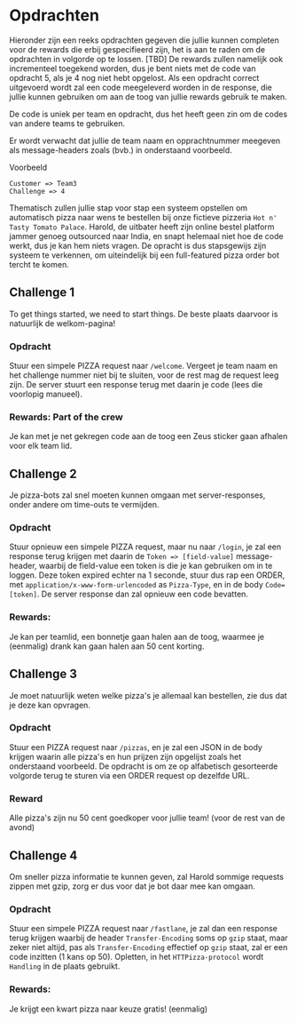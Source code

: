 # Opdrachten

Hieronder zijn een reeks opdrachten gegeven die jullie kunnen completen voor de rewards die erbij gespecifieerd zijn, het is aan te raden om de opdrachten in volgorde op te lossen. [TBD] De rewards zullen namelijk ook incrementeel toegekend worden, dus je bent niets met de code van opdracht 5, als je 4 nog niet hebt opgelost.
Als een opdracht correct uitgevoerd wordt zal een code meegeleverd worden in de response, die jullie kunnen gebruiken om aan de toog van jullie rewards gebruik te maken.

De code is uniek per team en opdracht, dus het heeft geen zin om de codes van andere teams te gebruiken.

Er wordt verwacht dat jullie de team naam en opprachtnummer meegeven als message-headers zoals (bvb.) in onderstaand voorbeeld.

Voorbeeld
```
Customer => Team3
Challenge => 4
```
Thematisch zullen jullie stap voor stap een systeem opstellen om automatisch pizza naar wens te bestellen bij onze fictieve pizzeria `Hot n' Tasty Tomato Palace`. Harold, de uitbater heeft zijn online bestel platform jammer genoeg outsourced naar India, en snapt helemaal niet hoe de code werkt, dus je kan hem niets vragen. De opracht is dus stapsgewijs zijn systeem te verkennen, om uiteindelijk bij een full-featured pizza order bot tercht te komen.

## Challenge 1
To get things started, we need to start things. De beste plaats daarvoor is natuurlijk de welkom-pagina!

### Opdracht
Stuur een simpele PIZZA request naar `/welcome`. Vergeet je team naam en het challenge nummer niet bij te sluiten, voor de rest mag de request leeg zijn. De server stuurt een response terug met daarin je code (lees die voorlopig manueel).

### Rewards: Part of the crew
Je kan met je net gekregen code aan de toog een Zeus sticker gaan afhalen voor elk team lid.

## Challenge 2
Je pizza-bots zal snel moeten kunnen omgaan met server-responses, onder andere om time-outs te vermijden.

### Opdracht
Stuur opnieuw een simpele PIZZA request, maar nu naar `/login`, je zal een response terug krijgen met daarin de `Token => [field-value]` message-header, waarbij de field-value een token is die je kan gebruiken om in te loggen. Deze token expired echter na 1 seconde, stuur dus rap een ORDER, met `application/x-www-form-urlencoded` as `Pizza-Type`, en in de body `Code=[token]`. De server response dan zal opnieuw een code bevatten.

### Rewards: 
Je kan per teamlid, een bonnetje gaan halen aan de toog, waarmee je (eenmalig) drank kan gaan halen aan 50 cent korting.

## Challenge 3
Je moet natuurlijk weten welke pizza's je allemaal kan bestellen, zie dus dat je deze kan opvragen.

### Opdracht
Stuur een PIZZA request naar `/pizzas`, en je zal een JSON in de body krijgen waarin alle pizza's en hun prijzen zijn opgelijst zoals het onderstaand voorbeeld. De opdracht is om ze op alfabetisch gesorteerde volgorde terug te sturen via een ORDER request op dezelfde URL. 

### Reward
Alle pizza's zijn nu 50 cent goedkoper voor jullie team! (voor de rest van de avond)

## Challenge 4
Om sneller pizza informatie te kunnen geven, zal Harold sommige requests zippen met gzip, zorg er dus voor dat je bot daar mee kan omgaan.

### Opdracht
Stuur een simpele PIZZA request naar `/fastlane`, je zal dan een response terug krijgen waarbij de header `Transfer-Encoding` soms op `gzip` staat, maar zeker niet altijd, pas als `Transfer-Encoding` effectief op `gzip` staat, zal er een code inzitten (1 kans op 50).
Opletten, in het `HTTPizza-protocol` wordt `Handling` in de plaats gebruikt.

### Rewards:
Je krijgt een kwart pizza naar keuze gratis! (eenmalig)
